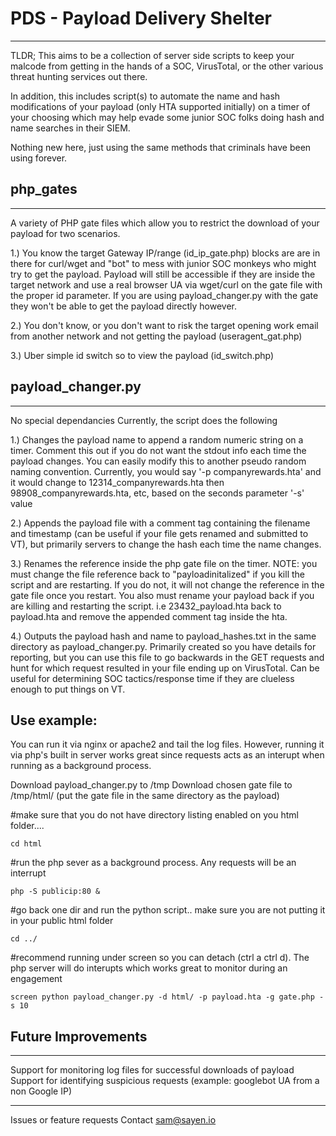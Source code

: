 # PDS - Payload Delivery Shelter
-----------------------------------------------
TLDR; This aims to be a collection of server side scripts to keep your malcode from getting
in the hands of a SOC, VirusTotal, or the other various threat hunting services out there.

In addition, this includes script(s) to automate the name and hash modifications of your payload (only HTA supported initially) on a timer of your choosing which may help evade some junior SOC folks doing hash and name searches in their SIEM.

Nothing new here, just using the same methods that criminals have been using forever.

## php_gates
---------------------------------------------------
A variety of PHP gate files which allow you to restrict the download of your payload for two scenarios.

1.) You know the target Gateway IP/range (id_ip_gate.php) blocks are are in there for curl/wget and "bot" to mess with junior SOC monkeys who might try to get the payload.  Payload will still be accessible if they are inside the target network and use a real browser UA via wget/curl on the gate file with the proper id parameter. If you are using payload_changer.py with the gate they won't be able to get the payload directly however.

2.) You don't know, or you don't want to risk the target opening work email from another network and not getting the payload (useragent_gat.php)

3.) Uber simple id switch so to view the payload (id_switch.php)

## payload_changer.py
---------------------------------------------------
No special dependancies
Currently, the script does the following

1.) Changes the payload name to append a random numeric string on a timer.  Comment this out if you do not want the stdout info each time the payload changes. You can easily modify this to another pseudo random naming convention.
        Currently, you would say '-p companyrewards.hta' and it would change to 12314_companyrewards.hta then 98908_companyrewards.hta, etc, based on the seconds parameter '-s' value
 
 2.) Appends the payload file with a comment tag containing the filename and timestamp (can be useful if your file gets renamed and submitted to VT), but primarily servers to change the hash each time the name changes.
 
 3.) Renames the reference inside the php gate file on the timer.  NOTE: you must change the file reference back to "payloadinitalized" if you kill the script and are restarting.  If you do not, it will not change the reference in the gate file once you restart.  You also must rename your payload back if you are killing and restarting the script.  i.e 23432_payload.hta back to payload.hta and remove the appended comment tag inside the hta.
 
 4.) Outputs the payload hash and name to payload_hashes.txt in the same directory as payload_changer.py.  Primarily created so you have details for reporting, but you can use this file to go backwards in the GET requests and hunt for which request resulted in your file ending up on VirusTotal. Can be useful for determining SOC tactics/response time if they are clueless enough to put things on VT.

Use example:
---------------------------------------------------
You can run it via nginx or apache2 and tail the log files.
However, running it via php's built in server works great since requests acts as an interupt when running as a background process.

Download payload_changer.py to /tmp
Download chosen gate file to /tmp/html/ (put the gate file in the same directory as the payload) 

#make sure that you do not have directory listing enabled on you html folder....

`cd html`

#run the php sever as a background process. Any requests will be an interrupt

`php -S publicip:80 &`

#go back one dir and run the python script.. make sure you are not putting it in your public html folder

`cd ../`

#recommend running under screen so you can detach (ctrl a ctrl d).  The php server will do interupts which works great to monitor during an engagement

`screen python payload_changer.py -d html/ -p payload.hta -g gate.php -s 10`

## Future Improvements
---------------------------------------------------
Support for monitoring log files for successful downloads of payload
Support for identifying suspicious requests (example: googlebot UA from a non Google IP)

---------------------------------------------------
Issues or feature requests
Contact sam@sayen.io



